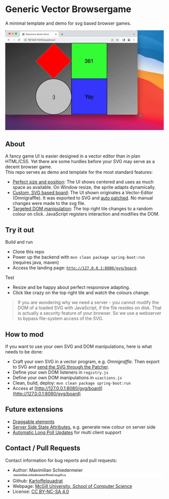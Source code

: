 # Generic Vector Browsergame

A minimal template and demo for svg based browser games.

![demo](markdown/demo.gif)

## About

A fancy game UI is easier designed in a vector editor than in plan HTML/CSS. Yet there are some hurdles before your SVG may serve as a decent browser game.  
This repo serves as demo and template for the most standard features:

 * [Perfect size and position](src/main/resources/static/style.css): The UI shows centered and uses as much space as available. On Window resize, the sprite adapts dynamically.
 * [Custom, SVG based board](#custom-board): The UI shown originates a Vector-Editor (Omnigraffle). It was exported to SVG and [auto patched](https://github.com/kartoffelquadrat/SvgPatcher). No manual changes were made to the svg file.
 * [Targeted DOM manipulation](src/main/resources/static/svguiactions.js): The top right tile changes to a random colour on click. JavaScript registers interaction and modifies the DOM.

## Try it out

Build and run

 * Clone this repo
 * Power up the backend with ```mvn clean package spring-boot:run``` (requires java, maven)
 * Access the landing page: [```http://127.0.0.1:8080/gvg/board```](http://127.0.0.1:8080/gvg/board).

Test

 * Resize and be happy about perfect responsive adapting.
 * Click like crazy on the top right tile and watch the colours change.

 > If you are wondering why we need a server - you cannot modify the DOM of a loaded SVG with JavaScript, if the file resides on disk. That is actually a security feature of your browser. So we use a webserver to bypass file-system access of the SVG.
    
## How to mod

If you want to use your own SVG and DOM manipulations, here is what needs to be done:

 * Craft your own SVG in a vector program, e.g. *Omnigraffle*. Then export to SVG and [send the SVG through the Patcher](https://github.com/kartoffelquadrat/SvgPatcher).
 * Define your own DOM listeners in ```registry.js```
 * Define your own DOM manipulations in ```uiactions.js```
 * Clean, build, deploy: ```mvn clean package spring-boot:run```
 * Access at [http://127.0.0.1:8080/gvg/board](http://127.0.0.1:8080/gvg/board)
    
## Future extensions

 * [Draggable elements](https://www.petercollingridge.co.uk/tutorials/svg/interactive/dragging/)
 * [Server Side State Attributes](...), e.g. generate new colour on server side
 * [Automatic Long Poll Updates](https://github.com/kartoffelquadrat/AsyncRestLib) for multi client support

## Contact / Pull Requests

Contact information for bug reports and pull requests:

 * Author: Maximilian Schiedermeier ![email](markdown/email.png)
 * Github: [Kartoffelquadrat](https://github.com/kartoffelquadrat)
 * Webpage: [McGill University, School of Computer Science](https://www.cs.mcgill.ca/~mschie3)
 * License: [CC BY-NC-SA 4.0](https://creativecommons.org/licenses/by-nc-sa/4.0/)
